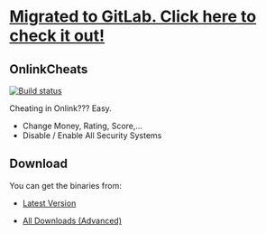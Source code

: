 # [Migrated to GitLab. Click here to check it out!](https://gitlab.com/GabrielTK/OnlinkCheats)

## OnlinkCheats
[![Build status](https://ci.appveyor.com/api/projects/status/h2bitsxegrab34ls?svg=true)](https://ci.appveyor.com/project/GeARCraft1/onlinkcheats)  

Cheating in Onlink??? Easy.
* Change Money, Rating, Score,...
* Disable / Enable All Security Systems  

## Download
You can get the binaries from: 
* [Latest Version](https://github.com/GabrielTK/OnlinkCheats/releases/latest)
 
* [All Downloads (Advanced)](https://github.com/GabrielTK/OnlinkCheats/releases/)
